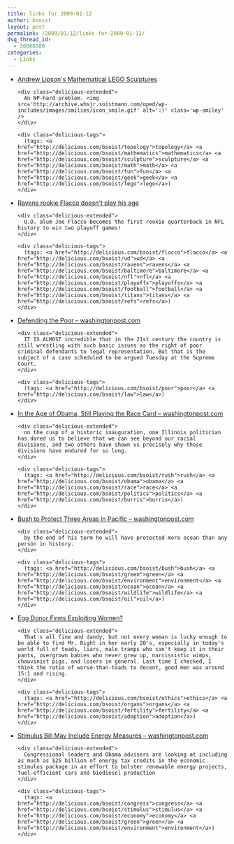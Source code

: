 ```yaml
---
title: links for 2009-01-12
author: bsoist
layout: post
permalink: /2009/01/12/links-for-2009-01-12/
dsq_thread_id:
  - 50068500
categories:
  - Links
---
```

<ul class="delicious">
  <li>
    <div class="delicious-link">
      <a href="http://www.andrewlipson.com/mathlego.htm">Andrew Lipson's Mathematical LEGO Sculptures</a>
    </div>
    
    <div class="delicious-extended">
      An NP-hard problem. <img src='http://archive.whsjr.soistmann.com/oped/wp-includes/images/smilies/icon_smile.gif' alt=':)' class='wp-smiley' />
    </div>
    
    <div class="delicious-tags">
      (tags: <a href="http://delicious.com/bsoist/topology">topology</a> <a href="http://delicious.com/bsoist/mathematics">mathematics</a> <a href="http://delicious.com/bsoist/sculpture">sculpture</a> <a href="http://delicious.com/bsoist/math">math</a> <a href="http://delicious.com/bsoist/fun">fun</a> <a href="http://delicious.com/bsoist/geek">geek</a> <a href="http://delicious.com/bsoist/lego">lego</a>)
    </div>
  </li>
  
  <li>
    <div class="delicious-link">
      <a href="http://sports.yahoo.com/nfl/news;_ylt=AmL6VCRNCb0SH1Cx1n41k_hDubYF?slug=jc-ravenswin011009&prov=yhoo&type=lgns">Ravens rookie Flacco doesn't play his age</a>
    </div>
    
    <div class="delicious-extended">
      U.D. alum Joe Flacco becomes the first rookie quarterback in NFL history to win two playoff games!
    </div>
    
    <div class="delicious-tags">
      (tags: <a href="http://delicious.com/bsoist/flacco">flacco</a> <a href="http://delicious.com/bsoist/ud">ud</a> <a href="http://delicious.com/bsoist/ravens">ravens</a> <a href="http://delicious.com/bsoist/baltimore">baltimore</a> <a href="http://delicious.com/bsoist/nfl">nfl</a> <a href="http://delicious.com/bsoist/playoffs">playoffs</a> <a href="http://delicious.com/bsoist/football">football</a> <a href="http://delicious.com/bsoist/titans">titans</a> <a href="http://delicious.com/bsoist/refs">refs</a>)
    </div>
  </li>
  
  <li>
    <div class="delicious-link">
      <a href="http://www.washingtonpost.com/wp-dyn/content/article/2009/01/10/AR2009011001756.html">Defending the Poor &#8211; washingtonpost.com</a>
    </div>
    
    <div class="delicious-extended">
      IT IS ALMOST incredible that in the 21st century the country is still wrestling with such basic issues as the right of poor criminal defendants to legal representation. But that is the subject of a case scheduled to be argued Tuesday at the Supreme Court.
    </div>
    
    <div class="delicious-tags">
      (tags: <a href="http://delicious.com/bsoist/poor">poor</a> <a href="http://delicious.com/bsoist/law">law</a>)
    </div>
  </li>
  
  <li>
    <div class="delicious-link">
      <a href="http://www.washingtonpost.com/wp-dyn/content/article/2009/01/09/AR2009010902339.html">In the Age of Obama, Still Playing the Race Card &#8211; washingtonpost.com</a>
    </div>
    
    <div class="delicious-extended">
      on the cusp of a historic inauguration, one Illinois politician has dared us to believe that we can see beyond our racial divisions, and two others have shown us precisely why those divisions have endured for so long.
    </div>
    
    <div class="delicious-tags">
      (tags: <a href="http://delicious.com/bsoist/rush">rush</a> <a href="http://delicious.com/bsoist/obama">obama</a> <a href="http://delicious.com/bsoist/race">race</a> <a href="http://delicious.com/bsoist/politics">politics</a> <a href="http://delicious.com/bsoist/burris">burris</a>)
    </div>
  </li>
  
  <li>
    <div class="delicious-link">
      <a href="http://www.washingtonpost.com/wp-dyn/content/story/2009/01/06/ST2009010600211.html?sid=ST2009010600211">Bush to Protect Three Areas in Pacific &#8211; washingtonpost.com</a>
    </div>
    
    <div class="delicious-extended">
      by the end of his term he will have protected more ocean than any person in history.
    </div>
    
    <div class="delicious-tags">
      (tags: <a href="http://delicious.com/bsoist/bush">bush</a> <a href="http://delicious.com/bsoist/green">green</a> <a href="http://delicious.com/bsoist/environment">environment</a> <a href="http://delicious.com/bsoist/ocean">ocean</a> <a href="http://delicious.com/bsoist/wildlife">wildlife</a> <a href="http://delicious.com/bsoist/oil">oil</a>)
    </div>
  </li>
  
  <li>
    <div class="delicious-link">
      <a href="http://www.washingtonpost.com/wp-srv/community/groups/index.html?plckForumPage=ForumDiscussion&plckDiscussionId=Cat%3aa70e3396-6663-4a8d-ba19-e44939d3c44fForum%3a7e37e6c5-101b-4a23-8c06-99fc97d57bf8Discussion%3a766181c9-fa08-4c41-8e9c-607994861dd0">Egg Donor Firms Exploiting Women?</a>
    </div>
    
    <div class="delicious-extended">
      That's all fine and dandy, but not every woman is lucky enough to be able to find Mr. Right in her early 20's, especially in today's world full of toads, liars, male tramps who can't keep it in their pants, overgrown babies who never grew up, narcissistic wimps, chauvinist pigs, and losers in general. Last time I checked, I think the ratio of worse-than-toads to decent, good men was around 15:1 and rising.
    </div>
    
    <div class="delicious-tags">
      (tags: <a href="http://delicious.com/bsoist/ethics">ethics</a> <a href="http://delicious.com/bsoist/organs">organs</a> <a href="http://delicious.com/bsoist/fertility">fertility</a> <a href="http://delicious.com/bsoist/adoption">adoption</a>)
    </div>
  </li>
  
  <li>
    <div class="delicious-link">
      <a href="http://www.washingtonpost.com/wp-dyn/content/article/2009/01/10/AR2009011002056.html?hpid=topnews">Stimulus Bill May Include Energy Measures &#8211; washingtonpost.com</a>
    </div>
    
    <div class="delicious-extended">
      Congressional leaders and Obama advisers are looking at including as much as $25 billion of energy tax credits in the economic stimulus package in an effort to bolster renewable energy projects, fuel-efficient cars and biodiesel production
    </div>
    
    <div class="delicious-tags">
      (tags: <a href="http://delicious.com/bsoist/congress">congress</a> <a href="http://delicious.com/bsoist/stimulus">stimulus</a> <a href="http://delicious.com/bsoist/economy">economy</a> <a href="http://delicious.com/bsoist/green">green</a> <a href="http://delicious.com/bsoist/environment">environment</a>)
    </div>
  </li>
</ul>